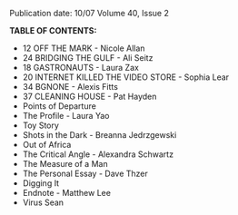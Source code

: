 Publication date: 10/07
Volume 40, Issue 2

**TABLE OF CONTENTS:**
- 12 OFF THE MARK - Nicole Allan
- 24 BRIDGING THE GULF - Ali Seitz
- 18 GASTRONAUTS - Laura Zax
- 20 INTERNET KILLED THE VIDEO STORE - Sophia Lear
- 34 BGNONE - Alexis Fitts
- 37 CLEANING HOUSE - Pat Hayden
- Points of Departure
- The Profile - Laura Yao
- Toy Story
- Shots in the Dark - Breanna Jedrzgewski
- Out of Africa
- The Critical Angle - Alexandra Schwartz
- The Measure of a Man
- The Personal Essay - Dave Thzer
- Digging It
- Endnote - Matthew Lee
- Virus Sean

